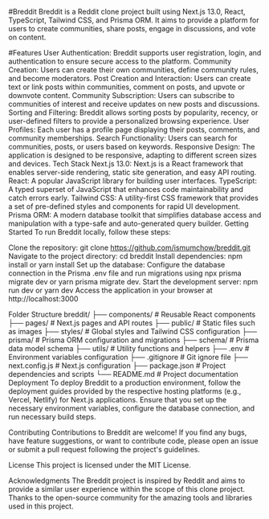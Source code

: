 #Breddit
Breddit is a Reddit clone project built using Next.js 13.0, React, TypeScript, Tailwind CSS, and Prisma ORM. It aims to provide a platform for users to create communities, share posts, engage in discussions, and vote on content.

#Features
User Authentication: Breddit supports user registration, login, and authentication to ensure secure access to the platform.
Community Creation: Users can create their own communities, define community rules, and become moderators.
Post Creation and Interaction: Users can create text or link posts within communities, comment on posts, and upvote or downvote content.
Community Subscription: Users can subscribe to communities of interest and receive updates on new posts and discussions.
Sorting and Filtering: Breddit allows sorting posts by popularity, recency, or user-defined filters to provide a personalized browsing experience.
User Profiles: Each user has a profile page displaying their posts, comments, and community memberships.
Search Functionality: Users can search for communities, posts, or users based on keywords.
Responsive Design: The application is designed to be responsive, adapting to different screen sizes and devices.
Tech Stack
Next.js 13.0: Next.js is a React framework that enables server-side rendering, static site generation, and easy API routing.
React: A popular JavaScript library for building user interfaces.
TypeScript: A typed superset of JavaScript that enhances code maintainability and catch errors early.
Tailwind CSS: A utility-first CSS framework that provides a set of pre-defined styles and components for rapid UI development.
Prisma ORM: A modern database toolkit that simplifies database access and manipulation with a type-safe and auto-generated query builder.
Getting Started
To run Breddit locally, follow these steps:

Clone the repository: git clone https://github.com/ismumchow/breddit.git
Navigate to the project directory: cd breddit
Install dependencies: npm install or yarn install
Set up the database: Configure the database connection in the Prisma .env file and run migrations using npx prisma migrate dev or yarn prisma migrate dev.
Start the development server: npm run dev or yarn dev
Access the application in your browser at http://localhost:3000

Folder Structure
breddit/
├── components/    # Reusable React components
├── pages/         # Next.js pages and API routes
├── public/        # Static files such as images
├── styles/        # Global styles and Tailwind CSS configuration
├── prisma/        # Prisma ORM configuration and migrations
├── schema/        # Prisma data model schema
├── utils/         # Utility functions and helpers
├── .env           # Environment variables configuration
├── .gitignore     # Git ignore file
├── next.config.js # Next.js configuration
├── package.json   # Project dependencies and scripts
└── README.md      # Project documentation
Deployment
To deploy Breddit to a production environment, follow the deployment guides provided by the respective hosting platforms (e.g., Vercel, Netlify) for Next.js applications. Ensure that you set up the necessary environment variables, configure the database connection, and run necessary build steps.

Contributing
Contributions to Breddit are welcome! If you find any bugs, have feature suggestions, or want to contribute code, please open an issue or submit a pull request following the project's guidelines.

License
This project is licensed under the MIT License.

Acknowledgments
The Breddit project is inspired by Reddit and aims to provide a similar user experience within the scope of this clone project.
Thanks to the open-source community for the amazing tools and libraries used in this project.
